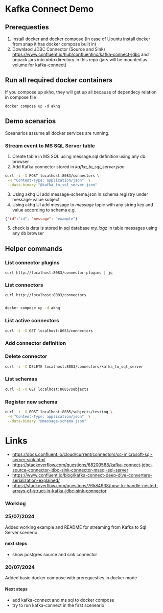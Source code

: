 # Kafka Connect Demo

## Prerequesties

1) Install docker and docker compose
(In case of Ubuntu install docker from snap it has docker compose built in)
2) Downlaod JDBC Connector (Source and Sink) https://www.confluent.io/hub/confluentinc/kafka-connect-jdbc
and unpack jars into *data* directory in this repo (jars will be mounted as volume for kafka-connect)

## Run all required docker containers

If you compose up skhq, they will get up all because of dependecy relation in compose file
```
docker compose up -d akhq
```

## Demo scenarios

Sceanarios assume all docker services  are running.


### Stream event to MS SQL Server table

1. Create table in MS SQL using message.sql definition using any db browser
2. Add Kafka connector stored in *kafka_to_sql_server.json*
```bash
curl -i -X POST localhost:8083/connectors \
 -H "Content-Type: application/json"  \
 --data-binary "@kafka_to_sql_server.json"
```
3. Using akhq UI add message-schema.json in schema registry under message-value subject 
4. Using akhq UI add message to *message* topic with any string key and value according to schema e.g.
```json
{"id":"id", "message": "example"}
```

5. check is data is stored in sql database *my_logz* in table messages using any db browser

## Helper commands

### List connector plugins

```
curl http://localhost:8083/connector-plugins | jq
```

### List connectors 

```
curl http://localhost:8083/connectors
```

```bash

docker compose up -d akhq
```

### List active connectors

```bash
curl -i -X GET localhost:8083/connectors 
```

### Add connector definition

### Delete connector
```bash 
curl -i -X DELETE localhost:8083/connectors/kafka_to_sql_server
```

### List schemas
```bash
curl -i -X GET localhost:8085/subjects
```

### Register new schema
```bash
curl -i -X POST localhost:8085/subjects/testing \
 -H "Content-Type: application/json"  \
 --data-binary "@message-schema.json"
```
# Links

- https://docs.confluent.io/cloud/current/connectors/cc-microsoft-sql-server-sink.html
- https://stackoverflow.com/questions/68200588/kafka-connect-jdbc-source-connector-jdbc-sink-connector-mssql-sql-server
- https://www.confluent.io/blog/kafka-connect-deep-dive-converters-serialization-explained/
- https://stackoverflow.com/questions/76584938/how-to-handle-nested-arrays-of-struct-in-kafka-jdbc-sink-connector


### Worklog

### 25/07/2024
Added working example and README for streaming from Kafka to Sql Server scenerio

#### next steps
- show postgres source and sink connector

### 20/07/2024 
Added basic docker compose with prerequesties in docker mode

#### Next steps
- add kafka-connect and ms sql to docker compose
- try to run kafka-connect in the first sceneario


